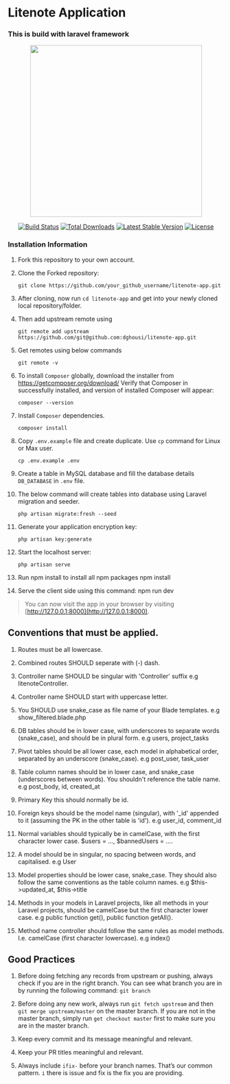 # Litenote Application

### This is build with laravel framework

<p align="center"><a href="https://laravel.com" target="_blank"><img src="https://raw.githubusercontent.com/laravel/art/master/logo-lockup/5%20SVG/2%20CMYK/1%20Full%20Color/laravel-logolockup-cmyk-red.svg" width="400"></a></p>

<p align="center">
<a href="https://travis-ci.org/laravel/framework"><img src="https://travis-ci.org/laravel/framework.svg" alt="Build Status"></a>
<a href="https://packagist.org/packages/laravel/framework"><img src="https://img.shields.io/packagist/dt/laravel/framework" alt="Total Downloads"></a>
<a href="https://packagist.org/packages/laravel/framework"><img src="https://img.shields.io/packagist/v/laravel/framework" alt="Latest Stable Version"></a>
<a href="https://packagist.org/packages/laravel/framework"><img src="https://img.shields.io/packagist/l/laravel/framework" alt="License"></a>
</p>

### Installation Information

1.  Fork this repository to your own account.

2.  Clone the Forked repository:

        git clone https://github.com/your_github_username/litenote-app.git

3.  After cloning, now run `cd litenote-app` and get into your newly cloned local
    repository/folder.

4.  Then add upstream remote using

        git remote add upstream https://github.com/git@github.com:dghousi/litenote-app.git

5.  Get remotes using below commands

        git remote -v

6.  To install `Composer` globally, download the installer from
    https://getcomposer.org/download/ Verify that Composer in successfully
    installed, and version of installed Composer will appear:

        composer --version        

7.  Install `Composer` dependencies.

        composer install

8.  Copy `.env.example` file and create duplicate. Use `cp` command for Linux or
    Max user.

        cp .env.example .env

9.  Create a table in MySQL database and fill the database details `DB_DATABASE`
    in `.env` file.

10. The below command will create tables into database using Laravel migration
    and seeder.

        php artisan migrate:fresh --seed

11. Generate your application encryption key:

        php artisan key:generate

12. Start the localhost server:

        php artisan serve

13. Run npm install to install all npm packages
        npm install

14. Serve the client side using this command:
        npm run dev


> You can now visit the app in your browser by visiting
> [http://127.0.0.1:8000](http://127.0.0.1:8000).

## Conventions that must be applied.

1. Routes must be all lowercase.
2. Combined routes SHOULD seperate with (-) dash.
3. Controller name SHOULD be singular with 'Controller' suffix e.g
   litenoteController.
4. Controller name SHOULD start with uppercase letter.

5. You SHOULD use snake_case as file name of your Blade templates. e.g
   show_filtered.blade.php

6. DB tables should be in lower case, with underscores to separate words
   (snake_case), and should be in plural form. e.g users, project_tasks

7. Pivot tables should be all lower case, each model in alphabetical order,
   separated by an underscore (snake_case). e.g post_user, task_user
8. Table column names should be in lower case, and snake_case (underscores
   between words). You shouldn't reference the table name. e.g post_body, id,
   created_at
9. Primary Key this should normally be id.
10. Foreign keys should be the model name (singular), with '\_id' appended to it
    (assuming the PK in the other table is 'id'). e.g user_id, comment_id
11. Normal variables should typically be in camelCase, with the first character
    lower case. $users = ..., $bannedUsers = ....
12. A model should be in singular, no spacing between words, and capitalised.
    e.g User

13. Model properties should be lower case, snake_case. They should also follow
    the same conventions as the table column names. e.g
    $this->updated_at,
    $this->title

14. Methods in your models in Laravel projects, like all methods in your Laravel
    projects, should be camelCase but the first character lower case. e.g public
    function get(), public function getAll().

15. Method name controller should follow the same rules as model methods. I.e.
    camelCase (first character lowercase). e.g index()

## Good Practices

1. Before doing fetching any records from upstream or pushing, always check if
   you are in the right branch. You can see what branch you are in by running
   the following command: `git branch`

2. Before doing any new work, always run `git fetch upstream` and then
   `git merge upstream/master` on the master branch. If you are not in the
   master branch, simply run `get checkout master` first to make sure you are in
   the master branch.

3. Keep every commit and its message meaningful and relevant.

4. Keep your PR titles meaningful and relevant.

5. Always include `ifix-` before your branch names. That’s our common pattern.
   `i` there is issue and fix is the fix you are providing.
